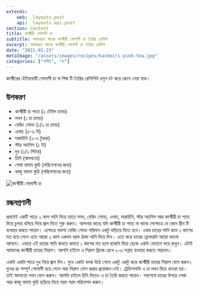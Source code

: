 ```yaml
---
extends:
    web: _layouts.post
    api: _layouts.api.post
section: content
title: কাশ্মীরী গোলাপী চা
subtitle: অসাধারন স্বাদের কাশ্মীরী গোলাপী চা তৈরির রেসিপি
excerpt: অসাধারন স্বাদের কাশ্মীরী গোলাপী চা তৈরির রেসিপি
date: "2021-01-23"
metaImage: "/assets/images/recipes/kashmiri-pink-tea.jpg"
categories: ["পানীয়", "চা"]
---
```


কাশ্মীরের ঐতিহ্যবাহী গোলাপী চা বা পিঙ্ক টি তৈরির রেসিপিটা চলুন চট করে জেনে নেয়া যাক।

## উপকরণ

- কাশ্মীরী চা পাতা (২ টেবিল চামচ)
- লবন (১ চা চামচ)
- বেকিং সোডা (১/২ চা চামচ)
- এলাচ (৫-৬ টা)
- দারুচিনি (২-৩ টুকরা)
- স্টার অ্যানিস (১ টা)
- দুধ (১/২ লিটার)
- চিনি (স্বাদমতো)
- পেস্তা বাদাম কুচি (পরিবেশনের জন্য)
- কাজু বাদাম কুচি (পরিবেশনের জন্য)

![কাশ্মীরী গোলাপী চা](/assets/images/recipes/kashmiri-pink-tea.jpg)

## রন্ধনপ্রণালী

প্রথমেই একটি পাত্রে ২ কাপ পানি নিয়ে তাতে লবন, বেকিং সোডা, এলাচ, দারুচিনি, স্টার অ্যানিস আর কাশ্মীরী
চা পাতা দিয়ে চুলায় বসিয়ে দিয়ে জ্বাল দিতে শুরু করুন। আপনার কাছে যদি কাশ্মীরী চা পাতা না থাকে সেক্ষেত্রে
যে কোন গ্রীন টি ব্যবহার করতে পারেন। এক্ষেত্রে অবশ্য বেকিং সোডা পরিমান একটু বাড়িয়ে দিতে হবে। এবার চায়ের
পানি কমে ১ কাপের মত হয়ে গেলে এতে আরো ২ কাপ একদম বরফ ঠান্ডা পানি দিয়ে দিন। এতে করে চায়ের
ফ্লেভারটা আরো ভালো আসবে। এবারে এই চায়ের পানি কমতে কমতে ১ কাপের মত হলে ছাকনি দিয়ে ছেকে একটা
বোতলে ভরে রাখুন। এটাই আমাদের কাশ্মীরী চায়ের সিরাপ। আপনি চাইলে এ সিরাপ ফ্রিজে রেখে ২-৩ সপ্তাহ ব্যবহার
করতে পারবেন।

একটা একটা পাত্রে দুধ নিয়ে জ্বাল দিন। দুধে একটা বলক উঠে গেলে একটু একটু করে কাশ্মীরী চায়ের সিরাপ যোগ
করুন। দুধের রং সম্পূর্ণ গোলাপী হয়ে গেলে আর সিরাপ যোগ করার প্রয়োজন নেই। ট্রেডিশনালি এ চা লবন দিয়ে
খাওয়া হয়। তাই স্বাদমতো লবন যোগ করুন। আপনি চাইলে চিনি দিয়েও এ চা তৈরি করতে পারেন। সবশেষে চায়ের
উপরে পেস্তা আর কাজু বাদাম কুচি ছড়িয়ে দিয়ে গরম গরম পরিবেশন করুন।
